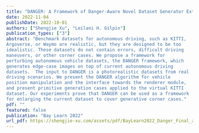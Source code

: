 ```yaml
---
title: "DANGER: A Framework of Danger-Aware Novel Dataset Generator Extension for Robustness Test of Machine Learning"
date: 2022-11-04
publishDate: 2022-10-01
authors: ["Shengjie Xu", "Leilani H. Gilpin"] 
publication_types: ["3"]
abstract: "Benchmark datasets for autonomous driving, such as KITTI,
Argoverse, or Waymo are realistic, but they are designed to be too
idealistic. These datasets do not contain errors, difficult driving
maneuvers, or other corner cases. We propose a framework for
perturbing autonomous vehicle datasets, the DANGER framework, which
generates edge-case images on top of current autonomous driving
datasets.  The input to DANGER is a photorealistic datasets from real
driving scenarios. We present the DANGER algorithm for vehicle
position manipulation and the interface towards the renderer module,
and present primitive generation cases applied to the virtual KITTI
dataset. Our experiments prove that DANGER can be used as a framework
for enlarging the current dataset to cover generative corner cases."
pdf: ""
featured: false
publication: "Bay Learn 2022"
url_pdf: https://shengjie-xu.com/assets/pdf/BayLearn2022_Danger_Final_abstract_paper.pdf
---
```


